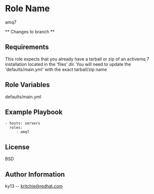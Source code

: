 Role Name
=========
amq7

** Changes to branch **

Requirements
------------
This role expects that you already have a tarball or zip of an activemq 7 installation located in the 'files' dir.  You will need to update the 'defaults/main.yml' with the exact tarball/zip name

Role Variables
--------------
defaults/main.yml

Example Playbook
----------------

    - hosts: servers
      roles:
         - amq7

License
-------

BSD

Author Information
------------------
ky13 -- kritchie@redhat.com
